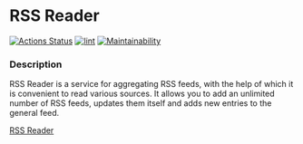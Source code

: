 # RSS Reader

[![Actions Status](https://github.com/OksanaS13/frontend-project-11/workflows/hexlet-check/badge.svg)](https://github.com/OksanaS13/frontend-project-11/actions) [![lint](https://github.com/OksanaS13/frontend-project-11/actions/workflows/lint.yml/badge.svg)](https://github.com/OksanaS13/frontend-project-11/actions/workflows/lint.yml) [![Maintainability](https://api.codeclimate.com/v1/badges/8f1b3548da2eeed7cb23/maintainability)](https://codeclimate.com/github/OksanaS13/frontend-project-11/maintainability)

### Description
RSS Reader is a service for aggregating RSS feeds, with the help of which it is convenient to read various sources. It allows you to add an unlimited number of RSS feeds, updates them itself and adds new entries to the general feed.



[RSS Reader](https://frontend-project-11-olive.vercel.app/)
